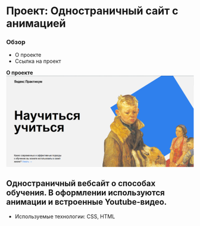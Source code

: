 # Проект: Одностраничный сайт с анимацией

### Обзор
* О проекте
* Ссылка на проект

**О проекте**
![Первый блок](/images/screenshots/first-block.png?raw=true)

Одностраничный вебсайт о способах обучения. В оформлении используются анимации и встроенные Youtube-видео.
-----
* Используемые технологии: CSS, HTML
